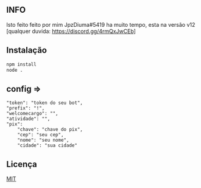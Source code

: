 ## INFO
Isto feito feito por mim JpzDiuma#5419 ha muito tempo,
esta na versão v12
[qualquer duvida: https://discord.gg/4rmQxJwCEb]



## Instalação
```bash
npm install
node .
```
## config =>
    "token": "token do seu bot",
    "prefix": "!",
    "welcomecargo": "",
    "atividade": "",
    "pix": 
        "chave": "chave do pix",
        "cep": "seu cep",
        "nome": "seu nome",
        "cidade": "sua cidade"


## Licença

[MIT](https://choosealicense.com/licenses/mit/)
